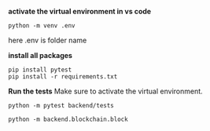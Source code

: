 **activate the virtual environment in vs code**
```
python -m venv .env

```
here .env is folder name

**install all packages**
```
pip install pytest
pip install -r requirements.txt
```
**Run the tests**
Make sure to activate the virtual environment.
```
python -m pytest backend/tests
```

```
python -m backend.blockchain.block 
```